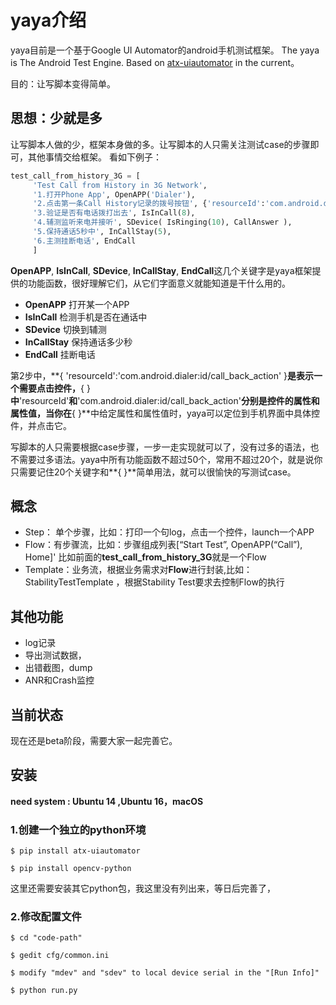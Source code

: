 # **yaya介绍**
yaya目前是一个基于Google UI Automator的android手机测试框架。
The yaya is The Android Test Engine. Based on [atx-uiautomator](https://github.com/openatx/atx-uiautomator) in the current。

目的：让写脚本变得简单。

## **思想：少就是多**
让写脚本人做的少，框架本身做的多。让写脚本的人只需关注测试case的步骤即可，其他事情交给框架。
看如下例子：

```python
test_call_from_history_3G = [ 
     'Test Call from History in 3G Network',
     '1.打开Phone App', OpenAPP('Dialer'),
     '2.点击第一条Call History记录的拨号按钮', {'resourceId':'com.android.dialer:id/call_back_action'},
     '3.验证是否有电话拨打出去', IsInCall(8),
     '4.辅测监听来电并接听', SDevice( IsRinging(10), CallAnswer ),
     '5.保持通话5秒中', InCallStay(5),
     '6.主测挂断电话', EndCall
     ]
```

**OpenAPP**, **IsInCall**, **SDevice**, **InCallStay**, **EndCall**这几个关键字是yaya框架提供的功能函数，很好理解它们，从它们字面意义就能知道是干什么用的。

   - **OpenAPP** 打开某一个APP
   - **IsInCall** 检测手机是否在通话中
   - **SDevice** 切换到辅测
   - **InCallStay** 保持通话多少秒
   - **EndCall** 挂断电话

第2步中，**{ 'resourceId':'com.android.dialer:id/call\_back_action' }**是表示一个需要点击控件，**{ }**中**'resourceId'**和**'com.android.dialer:id/call\_back_action'**分别是控件的属性和属性值，当你在**{ }**中给定属性和属性值时，yaya可以定位到手机界面中具体控件，并点击它。

写脚本的人只需要根据case步骤，一步一走实现就可以了，没有过多的语法，也不需要过多语法。yaya中所有功能函数不超过50个，常用不超过20个，就是说你只需要记住20个关键字和**{ }**简单用法，就可以很愉快的写测试case。


## **概念**
 - Step： 单个步骤，比如：打印一个句log，点击一个控件，launch一个APP
 - Flow：有步骤流，比如：步骤组成列表[“Start Test”, OpenAPP(“Call”), Home]'
   比如前面的**test\_call\_from\_history\_3G**就是一个Flow
 - Template：业务流，根据业务需求对**Flow**进行封装,比如：StabilityTestTemplate ，根据Stability Test要求去控制Flow的执行

## **其他功能**
   - log记录
   - 导出测试数据，
   - 出错截图，dump
   - ANR和Crash监控

## **当前状态**
现在还是beta阶段，需要大家一起完善它。
 
## **安装**
**need system : Ubuntu 14 ,Ubuntu 16，macOS**

### **1.创建一个独立的python环境**
    $ pip install atx-uiautomator

    $ pip install opencv-python
    
这里还需要安装其它python包，我这里没有列出来，等日后完善了，

### **2.修改配置文件**
    $ cd "code-path"

    $ gedit cfg/common.ini

    $ modify "mdev" and "sdev" to local device serial in the "[Run Info]"

    $ python run.py  


